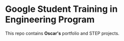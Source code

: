 # Google Student Training in Engineering Program

This repo contains **Oscar's** portfolio and STEP projects.
